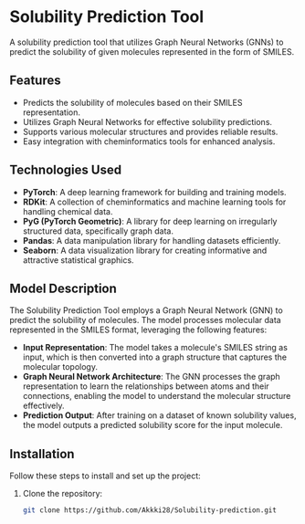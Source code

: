 # Solubility Prediction Tool

A solubility prediction tool that utilizes Graph Neural Networks (GNNs) to predict the solubility of given molecules represented in the form of SMILES.

## Features

- Predicts the solubility of molecules based on their SMILES representation.
- Utilizes Graph Neural Networks for effective solubility predictions.
- Supports various molecular structures and provides reliable results.
- Easy integration with cheminformatics tools for enhanced analysis.

## Technologies Used

- **PyTorch**: A deep learning framework for building and training models.
- **RDKit**: A collection of cheminformatics and machine learning tools for handling chemical data.
- **PyG (PyTorch Geometric)**: A library for deep learning on irregularly structured data, specifically graph data.
- **Pandas**: A data manipulation library for handling datasets efficiently.
- **Seaborn**: A data visualization library for creating informative and attractive statistical graphics.

## Model Description

The Solubility Prediction Tool employs a Graph Neural Network (GNN) to predict the solubility of molecules. The model processes molecular data represented in the SMILES format, leveraging the following features:

- **Input Representation**: The model takes a molecule's SMILES string as input, which is then converted into a graph structure that captures the molecular topology.
- **Graph Neural Network Architecture**: The GNN processes the graph representation to learn the relationships between atoms and their connections, enabling the model to understand the molecular structure effectively.
- **Prediction Output**: After training on a dataset of known solubility values, the model outputs a predicted solubility score for the input molecule.

## Installation

Follow these steps to install and set up the project:

1. Clone the repository:
   ```bash
   git clone https://github.com/Akkki28/Solubility-prediction.git
